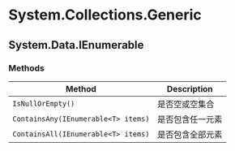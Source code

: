 # System.Collections.Generic

## System.Data.IEnumerable

### Methods

| Method                              | Description      |
| ----------------------------------- | ---------------- |
| `IsNullOrEmpty()`                   | 是否空或空集合   |
| `ContainsAny(IEnumerable<T> items)` | 是否包含任一元素 |
| `ContainsAll(IEnumerable<T> items)` | 是否包含全部元素 |
